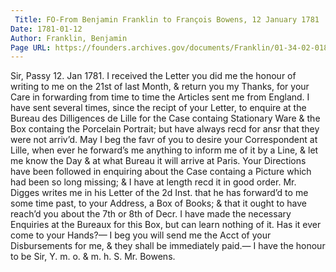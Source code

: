 ```yaml
---
 Title: FO-From Benjamin Franklin to François Bowens, 12 January 1781
Date: 1781-01-12
Author: Franklin, Benjamin
Page URL: https://founders.archives.gov/documents/Franklin/01-34-02-0186
---
```


Sir,
Passy 12. Jan 1781.
I received the Letter you did me the honour of writing to me on the 21st of last Month, & return you my Thanks, for your Care in forwarding from time to time the Articles sent me from England.
I have sent several times, since the recipt of your Letter, to enquire at the Bureau des Dilligences de Lille for the Case containg Stationary Ware & the Box containg the Porcelain Portrait; but have always recd for ansr that they were not arriv’d. May I beg the favr of you to desire your Correspondent at Lille, when ever he forward’s me anything to inform me of it by a Line, & let me know the Day & at what Bureau it will arrive at Paris.
Your Directions have been followed in enquiring about the Case containg a Picture which had been so long missing; & I have at length recd it in good order.
Mr. Digges writes me in his Letter of the 2d Inst. that he has forward’d to me some time past, to your Address, a Box of Books; & that it ought to have reach’d you about the 7th or 8th of Decr. I have made the necessary Enquiries at the Bureaux for this Box, but can learn nothing of it. Has it ever come to your Hands?— I beg you will send me the Acct of your Disbursements for me, & they shall be immediately paid.—
I have the honour to be Sir, Y. m. o. & m. h. S.
Mr. Bowens.

